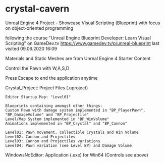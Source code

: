 # crystal-cavern

Unreal Engine 4 Project - Showcase Visual Scripting (Blueprint) with focus on object-oriented programming

following the course "Unreal Engine Blueprint Developer: Learn Visual Scripting" on GameDev.tv 
https://www.gamedev.tv/p/unreal-blueprint last visited 09.06.2020 16:09

Materials and Static Meshes are from Unreal Engine 4 Starter Content

Control the Pawn with W,A,S,D

Press Escape to end the application anytime

Crystal_Project: Project Files (.uproject)

	Editor Startup Map: "Level01"
	
	Blueprints containing amongst other things:
	Custom Pawn with damage system implemented in "BP_PlayerPawn", "BP_DamageVolume" and "BP_Projectile"
	Level/Map System implemented in "BP_WinVolume"
	Animations implemented in "BP_Crystal" and "BP_Cannon"

	Level01: Pawn movement, collectible Crystals and Win Volume
	Level02: Cannon and Projectiles
	Level03: Cannon and Projectiles variations
	Level04: Pawn variation (see Level BP) and Damage Volume

WindowsNoEditor: Application (.exe) for Win64 (Controls see above)

	

